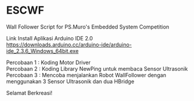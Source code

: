 # ESCWF
Wall Follower Script for PS.Muro's Embedded System Competition

Link Install Aplikasi Arduino IDE 2.0 <br>
https://downloads.arduino.cc/arduino-ide/arduino-ide_2.3.6_Windows_64bit.exe

Percobaan 1 : Koding Motor Driver<br>
Percobaan 2 : Koding Library NewPing untuk membaca Sensor Ultrasonik<br>
Percobaan 3 : Mencoba menjalankan Robot WallFollower dengan menggunakan 3 Sensor Ultrasonik dan dua HBridge<br>

Selamat Berkreasi!
